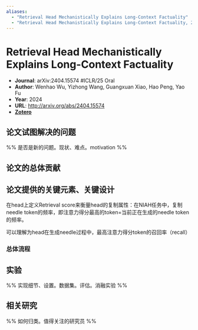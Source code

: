 ```yaml
---
aliases:
  - "Retrieval Head Mechanistically Explains Long-Context Factuality"
  - "Retrieval Head Mechanistically Explains Long-Context Factuality, 2024"
---
```

# Retrieval Head Mechanistically Explains Long-Context Factuality

- **Journal**: arXiv:2404.15574 #ICLR/25 Oral
- **Author**: Wenhao Wu, Yizhong Wang, Guangxuan Xiao, Hao Peng, Yao Fu
- **Year**: 2024
- **URL**: http://arxiv.org/abs/2404.15574
- [**Zotero**](zotero://select/items/@2024RetrievalHeadMechanisticallyWu)

## 论文试图解决的问题

%% 是否是新的问题。现状、难点。motivation %%

## 论文的总体贡献

## 论文提供的关键元素、关键设计

在head上定义Retrieval score来衡量head的复制属性：在NIAH任务中，复制needle token的频率，即注意力得分最高的token=当前正在生成的needle token的频率。

可以理解为head在生成needle过程中，最高注意力得分token的召回率（recall）

### 总体流程

## 实验

%% 实现细节、设置。数据集。评估。消融实验 %%

## 相关研究

%% 如何归类。值得关注的研究员 %%
